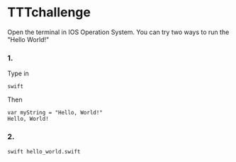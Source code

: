 # TTTchallenge

Open the terminal in IOS Operation System. You can try two ways to run the "Hello World!"
### 1.
Type in 
```
swift
```
Then
```
var myString = "Hello, World!"
Hello, World!
```
### 2.
```
swift hello_world.swift
```
